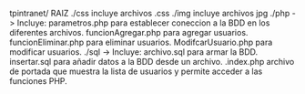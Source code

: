 tpintranet/ RAIZ
./css incluye archivos .css
./img incluye archivos jpg
./php -> Incluye:
parametros.php para establecer coneccion a la BDD en los diferentes archivos.
funcionAgregar.php para agregar usuarios.
funcionEliminar.php para eliminar usuarios.
ModifcarUsuario.php para modificar usuarios.
./sql -> Incluye:
archivo.sql para armar la BDD.
insertar.sql para añadir datos a la BDD desde un archivo.
.index.php archivo de portada que muestra la lista de usuarios y permite acceder a las funciones PHP.
